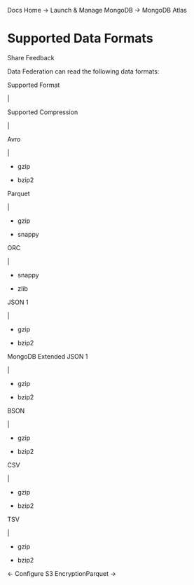Docs Home → Launch & Manage MongoDB → MongoDB Atlas

# Supported Data Formats

Share Feedback

Data Federation can read the following data formats:

Supported Format

|

Supported Compression  
  
|  
  
Avro

|

  * gzip

  * bzip2

  
  
Parquet

|

  * gzip

  * snappy

  
  
ORC

|

  * snappy

  * zlib

  
  
JSON 1

|

  * gzip

  * bzip2

  
  
MongoDB Extended JSON 1

|

  * gzip

  * bzip2

  
  
BSON

|

  * gzip

  * bzip2

  
  
CSV

|

  * gzip

  * bzip2

  
  
TSV

|

  * gzip

  * bzip2

  
  
← Configure S3 EncryptionParquet →

